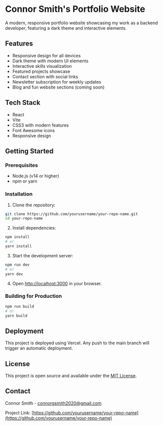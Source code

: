 # Connor Smith's Portfolio Website

A modern, responsive portfolio website showcasing my work as a backend developer, featuring a dark theme and interactive elements.

## Features

- Responsive design for all devices
- Dark theme with modern UI elements
- Interactive skills visualization
- Featured projects showcase
- Contact section with social links
- Newsletter subscription for weekly updates
- Blog and fun website sections (coming soon)

## Tech Stack

- React
- Vite
- CSS3 with modern features
- Font Awesome icons
- Responsive design

## Getting Started

### Prerequisites

- Node.js (v14 or higher)
- npm or yarn

### Installation

1. Clone the repository:
```bash
git clone https://github.com/yourusername/your-repo-name.git
cd your-repo-name
```

2. Install dependencies:
```bash
npm install
# or
yarn install
```

3. Start the development server:
```bash
npm run dev
# or
yarn dev
```

4. Open [http://localhost:3000](http://localhost:3000) in your browser.

### Building for Production

```bash
npm run build
# or
yarn build
```

## Deployment

This project is deployed using Vercel. Any push to the main branch will trigger an automatic deployment.

## License

This project is open source and available under the [MIT License](LICENSE).

## Contact

Connor Smith - [connorgsmith2020@gmail.com](mailto:connorgsmith2020@gmail.com)

Project Link: [https://github.com/yourusername/your-repo-name](https://github.com/yourusername/your-repo-name)

